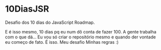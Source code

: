 # 10DiasJSR
Desafio dos 10 dias do JavaScript Roadmap. 

E é isso mesmo, 10 dias pq eu num dô conta de fazer 100. A gente trabalha com o que dá... 
Eu vou só criar o repositório mesmo e quando der vontade eu começo de fato. É isso. Meu desafio Minhas regras :)
